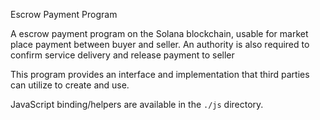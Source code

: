 Escrow Payment Program

A escrow payment program on the Solana blockchain, usable for market place payment between buyer and seller. An authority is also required to confirm service delivery and release payment to seller

This program provides an interface and implementation that third parties can
utilize to create and use.


JavaScript binding/helpers are available in the `./js` directory.